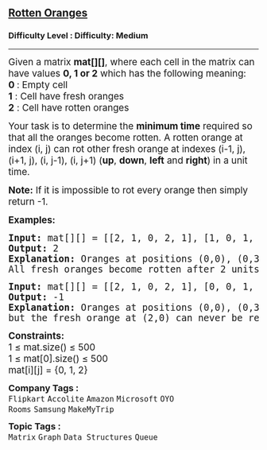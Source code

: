 <h2><a href="https://www.geeksforgeeks.org/problems/rotten-oranges2536/1">Rotten Oranges</a></h2><h3>Difficulty Level : Difficulty: Medium</h3><hr><div class="problems_problem_content__Xm_eO"><p><span style="font-size: 14pt;">Given a matrix&nbsp;<strong>mat[][]</strong>, where each cell in the matrix can have values&nbsp;<strong>0, 1 or 2</strong>&nbsp;which has the following meaning:</span><br><span style="font-size: 14pt;"><strong>0&nbsp;</strong>: Empty cell</span><br><span style="font-size: 14pt;"><strong>1</strong>&nbsp;: Cell have fresh oranges</span><br><span style="font-size: 14pt;"><strong>2</strong>&nbsp;: Cell have rotten oranges</span></p>
<p><span style="font-size: 14pt;"><span style="font-family: -apple-system, BlinkMacSystemFont, 'Segoe UI', Roboto, Oxygen, Ubuntu, Cantarell, 'Open Sans', 'Helvetica Neue', sans-serif;">Your task is to</span>&nbsp;determine t<span style="font-family: -apple-system, BlinkMacSystemFont, 'Segoe UI', Roboto, Oxygen, Ubuntu, Cantarell, 'Open Sans', 'Helvetica Neue', sans-serif;">he&nbsp;<strong>minimum time</strong>&nbsp;required so that all the oranges become rotten.</span><span style="font-family: -apple-system, BlinkMacSystemFont, 'Segoe UI', Roboto, Oxygen, Ubuntu, Cantarell, 'Open Sans', 'Helvetica Neue', sans-serif;">&nbsp;A rotten orange at index (i, j) can rot other fresh orange at indexes (i-1, j), (i+1, j), (i, j-1), (i, j+1) (</span><strong style="font-family: -apple-system, BlinkMacSystemFont, 'Segoe UI', Roboto, Oxygen, Ubuntu, Cantarell, 'Open Sans', 'Helvetica Neue', sans-serif;">up</strong><span style="font-family: -apple-system, BlinkMacSystemFont, 'Segoe UI', Roboto, Oxygen, Ubuntu, Cantarell, 'Open Sans', 'Helvetica Neue', sans-serif;">,&nbsp;</span><strong style="font-family: -apple-system, BlinkMacSystemFont, 'Segoe UI', Roboto, Oxygen, Ubuntu, Cantarell, 'Open Sans', 'Helvetica Neue', sans-serif;">down</strong><span style="font-family: -apple-system, BlinkMacSystemFont, 'Segoe UI', Roboto, Oxygen, Ubuntu, Cantarell, 'Open Sans', 'Helvetica Neue', sans-serif;">,&nbsp;</span><strong style="font-family: -apple-system, BlinkMacSystemFont, 'Segoe UI', Roboto, Oxygen, Ubuntu, Cantarell, 'Open Sans', 'Helvetica Neue', sans-serif;">left</strong><span style="font-family: -apple-system, BlinkMacSystemFont, 'Segoe UI', Roboto, Oxygen, Ubuntu, Cantarell, 'Open Sans', 'Helvetica Neue', sans-serif;">&nbsp;and&nbsp;</span><strong style="font-family: -apple-system, BlinkMacSystemFont, 'Segoe UI', Roboto, Oxygen, Ubuntu, Cantarell, 'Open Sans', 'Helvetica Neue', sans-serif;">right</strong><span style="font-family: -apple-system, BlinkMacSystemFont, 'Segoe UI', Roboto, Oxygen, Ubuntu, Cantarell, 'Open Sans', 'Helvetica Neue', sans-serif;">) in a unit time.</span></span></p>
<p><span style="font-size: 14pt;"><strong>Note</strong><strong>:</strong>&nbsp;If it is impossible to rot every orange then simply return -1.</span></p>
<p><span style="font-size: 14pt;"><strong>Examples:</strong></span></p>
<pre><span style="font-size: 14pt;"><strong>Input: </strong>mat[][] = [[2, 1, 0, 2, 1], [1, 0, 1, 2, 1], [1, 0, 0, 2, 1]]
<strong>Output: </strong>2
<strong>Explanation: </strong>Oranges at positions (0,0), (0,3), (1,3), and (2,3) will rot adjacent fresh oranges in successive time frames.<br>All fresh oranges become rotten after 2 units of time.</span></pre>
<pre><span style="font-size: 14pt;"><strong>Input: </strong>mat[][] = [[2, 1, 0, 2, 1], [0, 0, 1, 2, 1], [1, 0, 0, 2, 1]]
<strong>Output: </strong>-1
<strong>Explanation: </strong>Oranges at positions (0,0), (0,3), (1,3), and (2,3) rot some fresh oranges,<br>but the fresh orange at (2,0) can never be reached, so not all oranges can rot.
</span></pre>
<p><span style="font-size: 14pt;"><strong>Constraints:</strong><br>1 ≤ mat.size() ≤ 500<br>1 ≤ mat[0].size() ≤ 500<br>mat[i][j] = {0, 1, 2}&nbsp;</span></p></div><p><span style=font-size:18px><strong>Company Tags : </strong><br><code>Flipkart</code>&nbsp;<code>Accolite</code>&nbsp;<code>Amazon</code>&nbsp;<code>Microsoft</code>&nbsp;<code>OYO Rooms</code>&nbsp;<code>Samsung</code>&nbsp;<code>MakeMyTrip</code>&nbsp;<br><p><span style=font-size:18px><strong>Topic Tags : </strong><br><code>Matrix</code>&nbsp;<code>Graph</code>&nbsp;<code>Data Structures</code>&nbsp;<code>Queue</code>&nbsp;